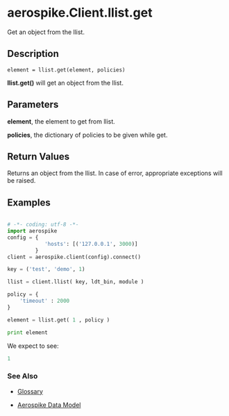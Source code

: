 
# aerospike.Client.llist.get
Get an object from the llist.

## Description

```
element = llist.get(element, policies)
```
**llist.get()** will get an object from the llist.    

## Parameters

**element**, the element to get from llist.   

**policies**, the dictionary of policies to be given while get.   

## Return Values
Returns an object from the llist. In case of error, appropriate exceptions will be raised.

## Examples

```python

# -*- coding: utf-8 -*-
import aerospike
config = {
            'hosts': [('127.0.0.1', 3000)]
         }
client = aerospike.client(config).connect()

key = ('test', 'demo', 1)

llist = client.llist( key, ldt_bin, module )

policy = {
    'timeout' : 2000
}

element = llist.get( 1 , policy )

print element


```

We expect to see:

```python
1
```



### See Also



- [Glossary](http://www.aerospike.com/docs/guide/glossary.html)

- [Aerospike Data Model](http://www.aerospike.com/docs/architecture/data-model.html)
